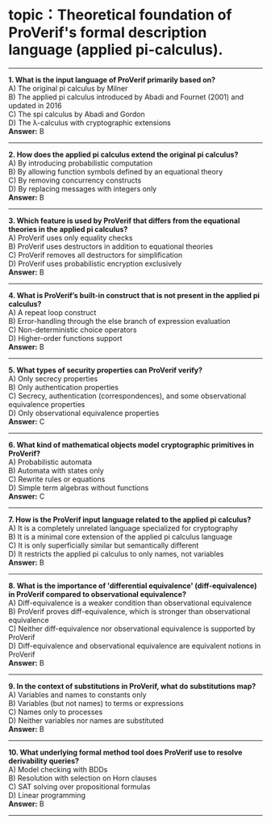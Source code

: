# topic：Theoretical foundation of ProVerif's formal description language (applied pi-calculus).

---
**1. What is the input language of ProVerif primarily based on?**  
A) The original pi calculus by Milner  
B) The applied pi calculus introduced by Abadi and Fournet (2001) and updated in 2016  
C) The spi calculus by Abadi and Gordon  
D) The λ-calculus with cryptographic extensions  
**Answer:** B  

---
**2. How does the applied pi calculus extend the original pi calculus?**  
A) By introducing probabilistic computation  
B) By allowing function symbols defined by an equational theory  
C) By removing concurrency constructs  
D) By replacing messages with integers only  
**Answer:** B  

---
**3. Which feature is used by ProVerif that differs from the equational theories in the applied pi calculus?**  
A) ProVerif uses only equality checks  
B) ProVerif uses destructors in addition to equational theories  
C) ProVerif removes all destructors for simplification  
D) ProVerif uses probabilistic encryption exclusively  
**Answer:** B  

---
**4. What is ProVerif’s built-in construct that is not present in the applied pi calculus?**  
A) A repeat loop construct  
B) Error-handling through the else branch of expression evaluation  
C) Non-deterministic choice operators  
D) Higher-order functions support  
**Answer:** B  

---
**5. What types of security properties can ProVerif verify?**  
A) Only secrecy properties  
B) Only authentication properties  
C) Secrecy, authentication (correspondences), and some observational equivalence properties  
D) Only observational equivalence properties  
**Answer:** C  

---
**6. What kind of mathematical objects model cryptographic primitives in ProVerif?**  
A) Probabilistic automata  
B) Automata with states only  
C) Rewrite rules or equations  
D) Simple term algebras without functions  
**Answer:** C  

---
**7. How is the ProVerif input language related to the applied pi calculus?**  
A) It is a completely unrelated language specialized for cryptography  
B) It is a minimal core extension of the applied pi calculus language  
C) It is only superficially similar but semantically different  
D) It restricts the applied pi calculus to only names, not variables  
**Answer:** B  

---
**8. What is the importance of 'differential equivalence' (diff-equivalence) in ProVerif compared to observational equivalence?**  
A) Diff-equivalence is a weaker condition than observational equivalence  
B) ProVerif proves diff-equivalence, which is stronger than observational equivalence  
C) Neither diff-equivalence nor observational equivalence is supported by ProVerif  
D) Diff-equivalence and observational equivalence are equivalent notions in ProVerif  
**Answer:** B  

---
**9. In the context of substitutions in ProVerif, what do substitutions map?**  
A) Variables and names to constants only  
B) Variables (but not names) to terms or expressions  
C) Names only to processes  
D) Neither variables nor names are substituted  
**Answer:** B  

---
**10. What underlying formal method tool does ProVerif use to resolve derivability queries?**  
A) Model checking with BDDs  
B) Resolution with selection on Horn clauses  
C) SAT solving over propositional formulas  
D) Linear programming  
**Answer:** B  

---